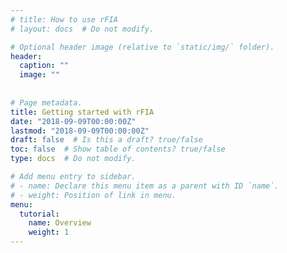 ```yaml
---
# title: How to use rFIA
# layout: docs  # Do not modify.

# Optional header image (relative to `static/img/` folder).
header:
  caption: ""
  image: ""
  
  
# Page metadata.
title: Getting started with rFIA
date: "2018-09-09T00:00:00Z"
lastmod: "2018-09-09T00:00:00Z"
draft: false  # Is this a draft? true/false
toc: false  # Show table of contents? true/false
type: docs  # Do not modify.

# Add menu entry to sidebar.
# - name: Declare this menu item as a parent with ID `name`.
# - weight: Position of link in menu.
menu:
  tutorial:
    name: Overview
    weight: 1
---
```


